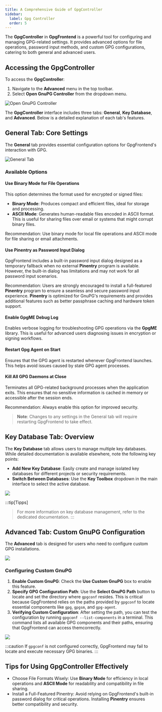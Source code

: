 ```yaml
---
title: A Comprehensive Guide of GpgController
sidebar:
  label: Gpg Controller
  order: 5
---
```


The **GpgController** in **GpgFrontend** is a powerful tool for configuring and
managing GPG-related settings. It provides advanced options for file operations,
password input methods, and custom GPG configurations, catering to both general
and advanced users.

## Accessing the GpgController

To access the **GpgController**:

1. Navigate to the **Advanced** menu in the top toolbar.
2. Select **Open GnuPG Controller** from the dropdown menu.

![Open GnuPG Controller](https://image.cdn.bktus.com/i/2024/11/29/abfaa919-2945-1acc-eb35-5c86828a97ca.webp)

The **GpgController** interface includes three tabs: **General**, **Key
Database**, and **Advanced**. Below is a detailed explanation of each tab's
features.

## General Tab: Core Settings

The **General** tab provides essential configuration options for GpgFrontend's interaction with GPG.

![General Tab](https://image.cdn.bktus.com/i/2024/11/29/0ee752ca-ecd1-2a86-91b5-f6129184c7a4.webp)

### Available Options

#### Use Binary Mode for File Operations

This option determines the format used for encrypted or signed files:

- **Binary Mode**: Produces compact and efficient files, ideal for storage and
  processing.
- **ASCII Mode**: Generates human-readable files encoded in ASCII format. This
  is useful for sharing files over email or systems that might corrupt binary
  files.

Recommendation: Use binary mode for local file operations and ASCII
mode for file sharing or email attachments.

#### Use Pinentry as Password Input Dialog

GpgFrontend includes a built-in password input dialog designed as a
temporary fallback when no external **Pinentry** program is available.
However, the built-in dialog has limitations and may not work for all
password input scenarios.

Recommendation: Users are strongly encouraged to install a
full-featured **Pinentry** program to ensure a seamless and secure password
input experience. **Pinentry** is optimized for GnuPG's requirements and
provides additional features such as better passphrase caching and hardware
token support.

#### Enable GpgME Debug Log

Enables verbose logging for troubleshooting GPG operations via the
**GpgME** library. This is useful for advanced users diagnosing issues in
encryption or signing workflows.

#### Restart Gpg Agent on Start

Ensures that the GPG agent is restarted whenever GpgFrontend launches. This
helps avoid issues caused by stale GPG agent processes.

#### Kill All GPG Daemons at Close

Terminates all GPG-related background processes when the application exits.
This ensures that no sensitive information is cached in memory or
accessible after the session ends.

Recommendation: Always enable this option for improved security.

> **Note**: Changes to any settings in the General tab will require
> restarting GpgFrontend to take effect.

## Key Database Tab: Overview

The **Key Database** tab allows users to manage multiple key databases. While
detailed documentation is available elsewhere, note the following key points:

- **Add New Key Database**: Easily create and manage isolated key databases for
  different projects or security requirements.
- **Switch Between Databases**: Use the **Key Toolbox** dropdown in the main
  interface to select the active database.

![](https://image.cdn.bktus.com/i/2024/11/29/7a66848e-bc23-fd13-08a4-1923de39369e.webp)

:::tip[Tipps]

> For more information on key database management, refer to the dedicated
> documentation.
> :::

## Advanced Tab: Custom GnuPG Configuration

The **Advanced** tab is designed for users who need to configure custom GPG installations.

![](https://image.cdn.bktus.com/i/2024/11/29/ba283263-c9f5-9a6b-44a7-b0adf79684e8.webp)

### Configuring Custom GnuPG

1. **Enable Custom GnuPG**: Check the **Use Custom GnuPG** box to enable this
   feature.
2. **Specify GPG Configuration Path**: Use the **Select GnuPG Path** button to
   locate and set the directory where `gpgconf` resides. This is critical
   because GpgFrontend relies on the paths provided by `gpgconf` to locate
   essential components like `gpg`, `gpgsm`, and `gpg-agent`.
3. **Verifying Custom Configuration**: After setting the path, you can test the
   configuration by running `gpgconf --list-components` in a terminal. This
   command lists all available GPG components and their paths, ensuring that
   GpgFrontend can access themcorrectly.

![](https://image.cdn.bktus.com/i/2024/11/29/a9b9eb46-f064-610f-892e-dfc71f1a45d4.webp)

:::caution
If `gpgconf` is not configured correctly, GpgFrontend may fail to
locate and execute necessary GPG binaries.
:::

## Tips for Using GpgController Effectively

- Choose File Formats Wisely: Use **Binary Mode** for efficiency in local
  operations and **ASCII Mode** for readability and compatibility in file
  sharing.
- Install a Full-Featured Pinentry: Avoid relying on GpgFrontend's built-in
  password dialog for critical operations. Installing **Pinentry** ensures better
  compatibility and security.
